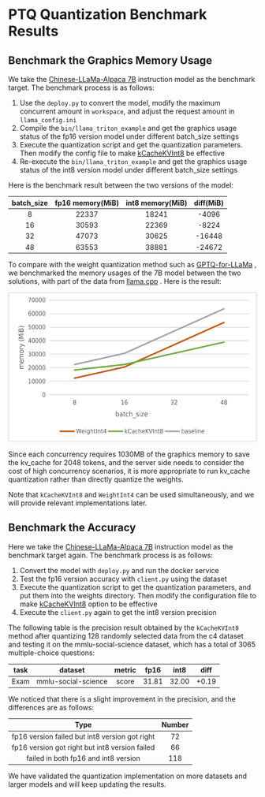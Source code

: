 # PTQ Quantization Benchmark Results

## Benchmark the Graphics Memory Usage

We take the [Chinese-LLaMa-Alpaca 7B](https://github.com/ymcui/Chinese-LLaMA-Alpaca) instruction model as the benchmark target. The benchmark process is as follows:

1. Use the `deploy.py` to convert the model, modify the maximum concurrent amount in `workspace`, and adjust the request amount in `llama_config.ini`
2. Compile the `bin/llama_triton_example` and get the graphics usage status of the fp16 version model under different batch_size settings
3. Execute the quantization script and get the quantization parameters. Then modify the config file to make [kCacheKVInt8](../../src/turbomind/models/llama/llama_utils.h) be effective
4. Re-execute the `bin/llama_triton_example` and get the graphics usage status of the int8 version model under different batch_size settings

Here is the benchmark result between the two versions of the model:

| batch_size | fp16 memory(MiB) | int8 memory(MiB) | diff(MiB) |
| :--------: | :--------------: | :--------------: | :-------: |
|     8      |      22337       |      18241       |   -4096   |
|     16     |      30593       |      22369       |   -8224   |
|     32     |      47073       |      30625       |  -16448   |
|     48     |      63553       |      38881       |  -24672   |

To compare with the weight quantization method such as [GPTQ-for-LLaMa](https://github.com/qwopqwop200/GPTQ-for-LLaMa/) , we benchmarked the memory usages of the 7B model between the two solutions, with part of the data from [llama.cpp](https://github.com/ggerganov/llama.cpp) . Here is the result:

![](../../resources/batch_memory.png)

Since each concurrency requires 1030MB of the graphics memory to save the kv_cache for 2048 tokens, and the server side needs to consider the cost of high concurrency scenarios, it is more appropriate to run kv_cache quantization rather than directly quantize the weights.

Note that `kCacheKVInt8` and `WeightInt4` can be used simultaneously, and we will provide relevant implementations later.

## Benchmark the Accuracy

Here we take the [Chinese-LLaMa-Alpaca 7B](https://github.com/ymcui/Chinese-LLaMA-Alpaca) instruction model as the benchmark target again. The benchmark process is as follows:

1. Convert the model with `deploy.py` and run the docker service
2. Test the fp16 version accuracy with `client.py` using the dataset
3. Execute the quantization script to get the quantization parameters, and put them into the weights directory. Then modify the configuration file to make [kCacheKVInt8](../../src/turbomind/models/llama/llama_utils.h) option to be effective
4. Execute the `client.py` again to get the int8 version precision

The following table is the precision result obtained by the `kCacheKVInt8` method after quantizing 128 randomly selected data from the c4 dataset and testing it on the mmlu-social-science dataset, which has a total of 3065 multiple-choice questions:

| task |       dataset       | metric | fp16  | int8  | diff  |
| :--: | :-----------------: | :----: | :---: | :---: | :---: |
| Exam | mmlu-social-science | score  | 31.81 | 32.00 | +0.19 |

We noticed that there is a slight improvement in the precision, and the differences are as follows:

|                      Type                      | Number |
| :--------------------------------------------: | :----: |
| fp16 version failed but int8 version got right |   72   |
| fp16 version got right but int8 version failed |   66   |
|      failed in both fp16 and int8 version      |  118   |

We have validated the quantization implementation on more datasets and larger models and will keep updating the results.
